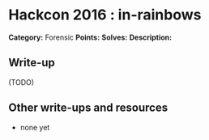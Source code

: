 # Hackcon 2016 : in-rainbows

**Category:** Forensic
**Points:** 
**Solves:** 
**Description:**



## Write-up

(TODO)

## Other write-ups and resources

* none yet
